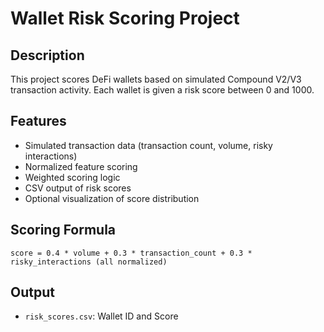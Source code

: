 # Wallet Risk Scoring Project

## Description
This project scores DeFi wallets based on simulated Compound V2/V3 transaction activity. Each wallet is given a risk score between 0 and 1000.

## Features
- Simulated transaction data (transaction count, volume, risky interactions)
- Normalized feature scoring
- Weighted scoring logic
- CSV output of risk scores
- Optional visualization of score distribution

## Scoring Formula
`score = 0.4 * volume + 0.3 * transaction_count + 0.3 * risky_interactions (all normalized)`

## Output
- `risk_scores.csv`: Wallet ID and Score
